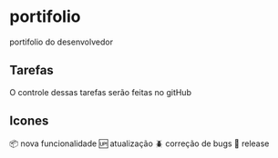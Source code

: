 # portifolio

portifolio do desenvolvedor 


## Tarefas

O controle dessas tarefas serão feitas no gitHub

## Icones

:package: nova funcionalidade
:up: atualização
:beetle: correção de bugs
:checkered_flag: release
